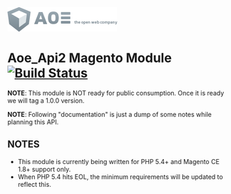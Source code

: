 [![AOE](aoe-logo.png)](http://www.aoe.com)

# Aoe_Api2 Magento Module [![Build Status](https://travis-ci.org/AOEpeople/Aoe_Api2.svg?branch=master)](https://travis-ci.org/AOEpeople/Aoe_Api2)

**NOTE**: This module is NOT ready for public consumption. Once it is ready we will tag a 1.0.0 version.

**NOTE**: Following "documentation" is just a dump of some notes while planning this API.

## NOTES
* This module is currently being written for PHP 5.4+ and Magento CE 1.8+ support only.
* When PHP 5.4 hits EOL, the minimum requirements will be updated to reflect this.
